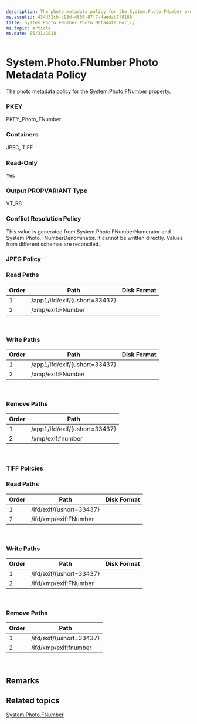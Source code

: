```yaml
---
description: The photo metadata policy for the System.Photo.FNumber property.
ms.assetid: 434d52cb-c98d-4860-87f7-4aedab7f8188
title: System.Photo.FNumber Photo Metadata Policy
ms.topic: article
ms.date: 05/31/2018
---
```


# System.Photo.FNumber Photo Metadata Policy

The photo metadata policy for the [System.Photo.FNumber](../properties/props-system-photo-fnumber.md) property.

### PKEY

PKEY\_Photo\_FNumber

### Containers

JPEG, TIFF

### Read-Only

Yes

### Output PROPVARIANT Type

VT\_R8

### Conflict Resolution Policy

This value is generated from System.Photo.FNumberNumerator and System.Photo.FNumberDenominator. It cannot be written directly. Values from different schemas are reconciled.

### JPEG Policy

### Read Paths



| Order | Path                          | Disk Format |
|-------|-------------------------------|-------------|
| 1     | /app1/ifd/exif/{ushort=33437} |             |
| 2     | /xmp/exif:FNumber             |             |



 

### Write Paths



| Order | Path                          | Disk Format |
|-------|-------------------------------|-------------|
| 1     | /app1/ifd/exif/{ushort=33437} |             |
| 2     | /xmp/exif:FNumber             |             | 
 

### Remove Paths



| Order | Path                          |
|-------|-------------------------------|
| 1     | /app1/ifd/exif/{ushort=33437} |
| 2     | /xmp/exif:fnumber             |



 

### TIFF Policies

### Read Paths



| Order | Path                     | Disk Format |
|-------|--------------------------|-------------|
| 1     | /ifd/exif/{ushort=33437} |             |
| 2     | /ifd/xmp/exif:FNumber    |             |



 

### Write Paths



| Order | Path                     | Disk Format |
|-------|--------------------------|-------------|
| 1     | /ifd/exif/{ushort=33437} |             |
| 2     | /ifd/xmp/exif:FNumber    |             |



 

### Remove Paths



| Order | Path                     |
|-------|--------------------------|
| 1     | /ifd/exif/{ushort=33437} |
| 2     | /ifd/xmp/exif:fnumber    |



 

## Remarks

## Related topics

<dl> <dt>

[System.Photo.FNumber](../properties/props-system-photo-fnumber.md)
</dt> </dl>

 

 
